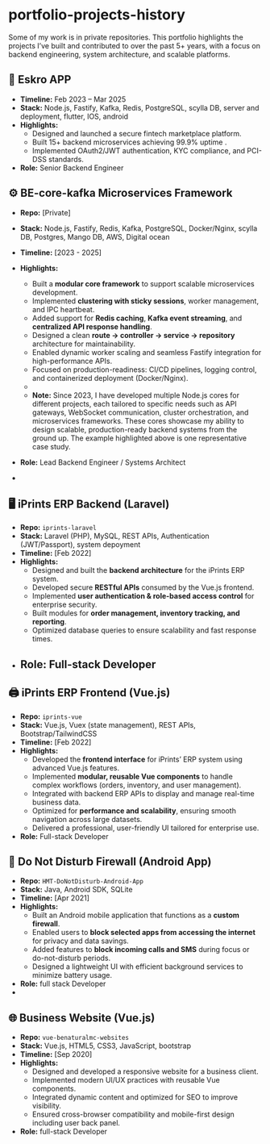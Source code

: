 # portfolio-projects-history
Some of my work is in private repositories. This portfolio highlights the projects I’ve built and contributed to over the past 5+ years, with a focus on backend engineering, system architecture, and scalable platforms.


## 🚀 Eskro APP
- **Timeline:** Feb 2023 – Mar 2025  
- **Stack:** Node.js, Fastify, Kafka, Redis, PostgreSQL, scylla DB, server and deployment, flutter, IOS, android
- **Highlights:**  
  - Designed and launched a secure fintech marketplace platform.  
  - Built 15+ backend microservices achieving 99.9% uptime .  
  - Implemented OAuth2/JWT authentication, KYC compliance, and PCI-DSS standards.
 - **Role:** Senior Backend Engineer



## ⚙️ BE-core-kafka Microservices  Framework
- **Repo:** [Private]  
- **Stack:** Node.js, Fastify, Redis, Kafka, PostgreSQL, Docker/Nginx, scylla DB, Postgres, Mango DB, AWS, Digital ocean  
- **Timeline:** [2023 - 2025]  
- **Highlights:**  
  - Built a **modular core framework** to support scalable microservices development.  
  - Implemented **clustering with sticky sessions**, worker management, and IPC heartbeat.  
  - Added support for **Redis caching**, **Kafka event streaming**, and **centralized API response handling**.  
  - Designed a clean **route → controller → service → repository** architecture for maintainability.  
  - Enabled dynamic worker scaling and seamless Fastify integration for high-performance APIs.
  - Focused on production-readiness: CI/CD pipelines, logging control, and containerized deployment (Docker/Nginx).
  - 
  -  **Note:** Since 2023, I have developed multiple Node.js cores for different projects, each tailored to specific needs such as API gateways, WebSocket communication, cluster orchestration, and microservices frameworks. These cores showcase my ability to design scalable, production-ready backend systems from the ground up. The example highlighted above is one representative case study. 

- **Role:** Lead Backend Engineer / Systems Architect

- 
    
 ## 🖥️ iPrints ERP Backend (Laravel)
- **Repo:** `iprints-laravel`  
- **Stack:** Laravel (PHP), MySQL, REST APIs, Authentication (JWT/Passport), system depoyment
- **Timeline:** [Feb 2022]  
- **Highlights:**  
  - Designed and built the **backend architecture** for the iPrints ERP system.  
  - Developed secure **RESTful APIs** consumed by the Vue.js frontend.  
  - Implemented **user authentication & role-based access control** for enterprise security.  
  - Built modules for **order management, inventory tracking, and reporting**.  
  - Optimized database queries to ensure scalability and fast response times.  
- **Role:** Full-stack Developer
  - 


## 🖨️ iPrints ERP Frontend (Vue.js)
- **Repo:** `iprints-vue`  
- **Stack:** Vue.js, Vuex (state management), REST APIs, Bootstrap/TailwindCSS  
- **Timeline:** [Feb 2022]  
- **Highlights:**  
  - Developed the **frontend interface** for iPrints’ ERP system using advanced Vue.js features.  
  - Implemented **modular, reusable Vue components** to handle complex workflows (orders, inventory, and user management).  
  - Integrated with backend ERP APIs to display and manage real-time business data.  
  - Optimized for **performance and scalability**, ensuring smooth navigation across large datasets.  
  - Delivered a professional, user-friendly UI tailored for enterprise use.  
- **Role:** Full-stack Developer


## 📱 Do Not Disturb Firewall (Android App)
- **Repo:** `HMT-DoNotDisturb-Android-App`  
- **Stack:** Java, Android SDK, SQLite  
- **Timeline:** [Apr 2021]  
- **Highlights:**  
  - Built an Android mobile application that functions as a **custom firewall**.  
  - Enabled users to **block selected apps from accessing the internet** for privacy and data savings.  
  - Added features to **block incoming calls and SMS** during focus or do-not-disturb periods.  
  - Designed a lightweight UI with efficient background services to minimize battery usage.  
- **Role:** full stack  Developer
- 

## 🌐 Business Website (Vue.js)
- **Repo:** `vue-benaturalmc-websites`  
- **Stack:** Vue.js, HTML5, CSS3, JavaScript, bootstrap 
- **Timeline:** [Sep 2020]  
- **Highlights:**  
  - Designed and developed a responsive website for a business client.  
  - Implemented modern UI/UX practices with reusable Vue components.  
  - Integrated dynamic content and optimized for SEO to improve visibility.  
  - Ensured cross-browser compatibility and mobile-first design including user back panel.  
- **Role:** full-stack Developer


